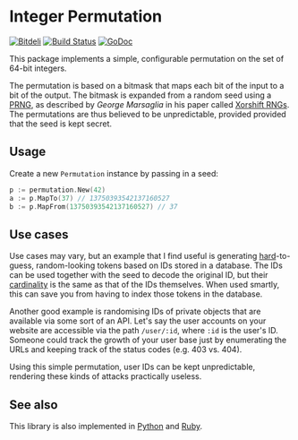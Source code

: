 # Integer Permutation

[![Bitdeli](https://d2weczhvl823v0.cloudfront.net/attilaolah/intperm.go/trend.png)](https://bitdeli.com/free "Bitdeli Badge")
[![Build Status](https://travis-ci.org/attilaolah/intperm.go.png?branch=master)](https://travis-ci.org/attilaolah/intperm.go)
[![GoDoc](https://godoc.org/github.com/attilaolah/intperm.go?status.png)](https://godoc.org/github.com/attilaolah/intperm.go)

This package implements a simple, configurable permutation on the set of 64-bit
integers.

The permutation is based on a bitmask that maps each bit of the input to a bit
of the output. The bitmask is expanded from a random seed using a [PRNG][1], as
described by *George Marsaglia* in his paper called [Xorshift RNGs][2]. The
permutations are thus believed to be unpredictable, provided provided that the
seed is kept secret.

[1]: //en.wikipedia.org/wiki/Pseudorandom_number_generator
[2]: http://www.jstatsoft.org/v08/i14/paper

## Usage

Create a new `Permutation` instance by passing in a seed:

```go
p := permutation.New(42)
a := p.MapTo(37) // 13750393542137160527
b := p.MapFrom(13750393542137160527) // 37
```

## Use cases

Use cases may vary, but an example that I find useful is generating
[hard][4]-to-guess, random-looking tokens based on IDs stored in a database.
The IDs can be used together with the seed to decode the original ID, but their
[cardinality][5] is the same as that of the IDs themselves. When used smartly,
this can save you from having to index those tokens in the database.

Another good example is randomising IDs of private objects that are available
via some sort of an API. Let's say the user accounts on your website are
accessible via the path `/user/:id`, where `:id` is the user's ID. Someone
could track the growth of your user base just by enumerating the URLs and
keeping track of the status codes (e.g. 403 vs. 404).

Using this simple permutation, user IDs can be kept unpredictable, rendering
these kinds of attacks practically useless.

[4]: //en.wikipedia.org/wiki/NP-hard
[5]: //en.wikipedia.org/wiki/Cardinality

## See also

This library is also implemented in [Python][7] and [Ruby][6].

[6]: //github.com/attilaolah/intperm.rb
[7]: //github.com/attilaolah/intperm.py
